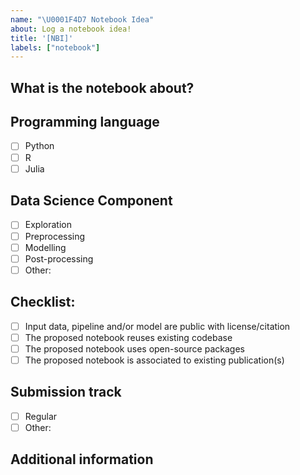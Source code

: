 ```yaml
---
name: "\U0001F4D7 Notebook Idea"
about: Log a notebook idea!
title: '[NBI]'
labels: ["notebook"]
---
```


<!--- Thanks for taking the time to log a notebook idea! -->
<!--- Please go through the sections below -->

## What is the notebook about?
<!--- Provide further context of the purpose of the notebook -->
<!--- Where possible describe data sources (and links), packages, codebase, etc -->

## Programming language
<!--- Provide further context of the programming language of the notebook -->
<!--- We only support the languages below -->
- [ ] Python
- [ ] R
- [ ] Julia

## Data Science Component
<!--- Mark a single option applicable for the notebook -->
<!--- If other, please specify -->

- [ ] Exploration
- [ ] Preprocessing
- [ ] Modelling
- [ ] Post-processing
- [ ] Other: 

## Checklist:
<!--- The checklist will allow us having an early diagnosis of the feasibility of the notebook -->
<!--- Go over all the following points, and put an `x` in all the boxes that apply -->
<!--- If you're unsure about any of these, don't hesitate to ask. We're here to help! -->

- [ ] Input data, pipeline and/or model are public with license/citation
- [ ] The proposed notebook reuses existing codebase
- [ ] The proposed notebook uses open-source packages
- [ ] The proposed notebook is associated to existing publication(s)

## Submission track
<!--- Mark a single option applicable for the notebook -->
<!--- If other, please specify -->
- [ ] Regular
- [ ] Other:

## Additional information 
<!--- Add any other context a§bout the notebook here -->